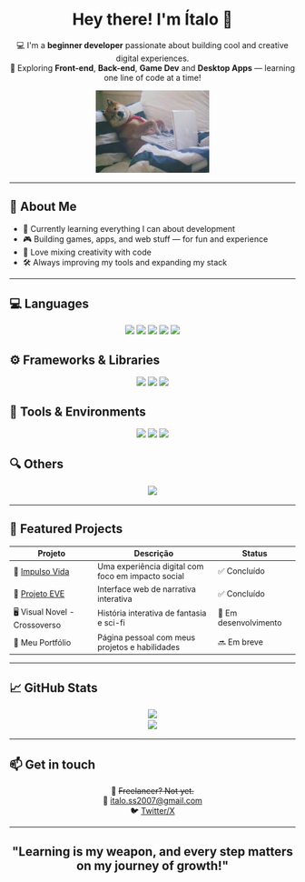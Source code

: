 <h1 align="center">Hey there! I'm Ítalo 👋</h1>

<p align="center">
  💻 I'm a <strong>beginner developer</strong> passionate about building cool and creative digital experiences.<br>
  🚀 Exploring <strong>Front-end</strong>, <strong>Back-end</strong>, <strong>Game Dev</strong> and <strong>Desktop Apps</strong> — learning one line of code at a time!
</p>

<p align="center">
  <img src="eucoding.webp" alt="coding gif" width="200" />
</p>

---

<h2>🧠 About Me</h2>

- 🔭 Currently learning everything I can about development
- 🎮 Building games, apps, and web stuff — for fun and experience
- 🧩 Love mixing creativity with code
- 🛠️ Always improving my tools and expanding my stack

---

<h2>💻 Languages</h2>
<p align="center">
  <img src="https://img.shields.io/badge/Python-3776AB?style=for-the-badge&logo=python&logoColor=white" />
  <img src="https://img.shields.io/badge/Rust-000000?style=for-the-badge&logo=rust&logoColor=white" />
  <img src="https://img.shields.io/badge/HTML5-E34F26?style=for-the-badge&logo=html5&logoColor=white" />
  <img src="https://img.shields.io/badge/CSS3-1572B6?style=for-the-badge&logo=css3&logoColor=white" />
  <img src="https://img.shields.io/badge/JavaScript-F7DF1E?style=for-the-badge&logo=javascript&logoColor=black" />
</p>

<h2>⚙️ Frameworks & Libraries</h2>
<p align="center">
  <img src="https://img.shields.io/badge/React-61DAFB?style=for-the-badge&logo=react&logoColor=black" />
  <img src="https://img.shields.io/badge/Node.js-339933?style=for-the-badge&logo=node.js&logoColor=white" />
  <img src="https://img.shields.io/badge/Tauri-333333?style=for-the-badge&logo=tauri&logoColor=white" />
</p>

<h2>🧰 Tools & Environments</h2>
<p align="center">
  <img src="https://img.shields.io/badge/VSCode-007ACC?style=for-the-badge&logo=visual-studio-code&logoColor=white" />
  <img src="https://img.shields.io/badge/Git-F05032?style=for-the-badge&logo=git&logoColor=white" />
  <img src="https://img.shields.io/badge/GitHub-181717?style=for-the-badge&logo=github&logoColor=white" />
</p>

<h2>🔍 Others</h2>
<p align="center">
  <img src="https://img.shields.io/badge/JSON-000000?style=for-the-badge&logo=json&logoColor=white" />
</p>

---

<h2>🌟 Featured Projects</h2>

| Projeto | Descrição | Status |
|--------|-----------|--------|
| 🦋 [Impulso Vida](https://impulso-vida.vercel.app/) | Uma experiência digital com foco em impacto social | ✅ Concluído |
| 📖 [Projeto EVE](https://projeto-eve.vercel.app) | Interface web de narrativa interativa | ✅ Concluído |
| 🖥️ Visual Novel - Crossoverso | História interativa de fantasia e sci-fi | 🚧 Em desenvolvimento |
| 🚀 Meu Portfólio | Página pessoal com meus projetos e habilidades | 🔜 Em breve |

---

<h2>📈 GitHub Stats</h2>

<p align="center">
  <img src="https://github-readme-stats.vercel.app/api?username=italo-bosto&show_icons=true&theme=tokyonight" />
  <br>
  <img src="https://github-readme-stats.vercel.app/api/top-langs/?username=italo-bosto&layout=compact&theme=tokyonight" />
</p>

---

<h2>📫 Get in touch</h2>

<p align="center">
  💼 <s>Freelancer? Not yet.</s><br>
  📧 <a href="mailto:italo.ss2007@gmail.com">italo.ss2007@gmail.com</a><br>
  🐦 <a href="https://x.com/bosto_com" target="_blank">Twitter/X</a><br>
</p>

---

<h2 align="center">"Learning is my weapon, and every step matters on my journey of growth!"</h2>
